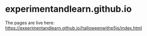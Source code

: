 # experimentandlearn.github.io

The pages are live here: https://experimentandlearn.github.io/halloweenwithp5js/index.html
